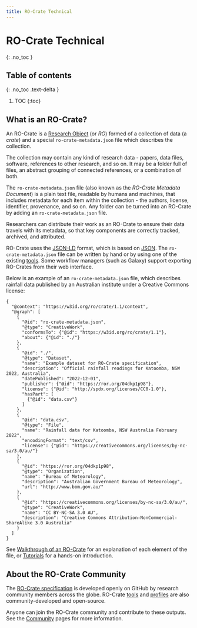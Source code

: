 ```yaml
---
title: RO-Crate Technical
---
```


# RO-Crate Technical
{: .no_toc }

## Table of contents
{: .no_toc .text-delta }

1. TOC 
{:toc}

## What is an RO-Crate?

An RO-Crate is a [Research Object](background#research-object-background) (or _RO_) formed of a collection of data (a _crate_) and a special `ro-crate-metadata.json` file which describes the collection.

The collection may contain any kind of research data - papers, data files, software, references to other research, and so on. It may be a folder full of files, an abstract grouping of connected references, or a combination of both.

The `ro-crate-metadata.json` file (also known as the _RO-Crate Metadata Document_) is a plain text file, readable by humans and machines, that includes metadata for each item within the collection - the authors, license, identifier, provenance, and so on. Any folder can be turned into an RO-Crate by adding an `ro-crate-metadata.json` file.

Researchers can distribute their work as an RO-Crate to ensure their data travels with its metadata, so that key components are correctly tracked, archived, and attributed.

RO-Crate uses the [JSON-LD](https://json-ld.org) format, which is based on [JSON](https://www.json.org/json-en.html). The `ro-crate-metadata.json` file can be written by hand or by using one of the existing [tools](tools). Some workflow managers (such as Galaxy) support exporting RO-Crates from their web interface.

Below is an example of an `ro-crate-metadata.json` file, which describes rainfall data published by an Australian institute under a Creative Commons license:

```
{
  "@context": "https://w3id.org/ro/crate/1.1/context",
  "@graph": [
    {
      "@id": "ro-crate-metadata.json",
      "@type": "CreativeWork",
      "conformsTo": {"@id": "https://w3id.org/ro/crate/1.1"},
      "about": {"@id": "./"}
    },
    {
      "@id": "./",
      "@type": "Dataset",
      "name": "Example dataset for RO-Crate specification",
      "description": "Official rainfall readings for Katoomba, NSW 2022, Australia",
      "datePublished": "2022-12-01",
      "publisher": {"@id": "https://ror.org/04dkp1p98"},
      "license": {"@id": "http://spdx.org/licenses/CC0-1.0"},
      "hasPart": [
        {"@id": "data.csv"}
      ]
    },
    {
      "@id": "data.csv",
      "@type": "File",
      "name": "Rainfall data for Katoomba, NSW Australia February 2022",
      "encodingFormat": "text/csv",
      "license": {"@id": "https://creativecommons.org/licenses/by-nc-sa/3.0/au/"}
    },
    {
      "@id": "https://ror.org/04dkp1p98",
      "@type": "Organization",
      "name": "Bureau of Meteorology",
      "description": "Australian Government Bureau of Meteorology",
      "url": "http://www.bom.gov.au/"
    },
    {
      "@id": "https://creativecommons.org/licenses/by-nc-sa/3.0/au/",
      "@type": "CreativeWork",
      "name": "CC BY-NC-SA 3.0 AU",
      "description": "Creative Commons Attribution-NonCommercial-ShareAlike 3.0 Australia"
    }
  ]
}
```

See [Walkthrough of an RO-Crate](specification/1.2-DRAFT/introduction#walkthrough-an-initial-ro-crate) for an explanation of each element of the file, or [Tutorials](tutorials) for a hands-on introduction.


## About the RO-Crate Community

The [RO-Crate specification](specification) is developed openly on GitHub by research community members across the globe. RO-Crate [tools](tools) and [profiles](profiles) are also community-developed and open-source. 

Anyone can join the RO-Crate community and contribute to these outputs. See the [Community](community) pages for more information.


